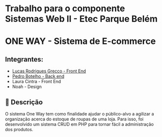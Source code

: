 # Trabalho para o componente Sistemas Web II - Etec Parque Belém

<p align="center">


# ONE WAY - Sistema de E-commerce

## Integrantes: 
- <a href="https://www.linkedin.com/in/lucasrgrecco/">Lucas Rodrigues Grecco - Front End</a>
- <a href="https://www.linkedin.com/in/pedro-botelho-528370209/">Pedro Botelho - Back end</a>
- <a>Laura Cintra - Front End</a> 
- <a>Noah - Design</a>

## 📝 Descrição

O sistema One Way tem como finalidade ajudar o público-alvo a agilizar a organização acerca do estoque de roupas de uma loja. Para isso, foi desenvolvido um sistema CRUD em PHP para tornar fácil a administração dos produtos.
